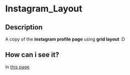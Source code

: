 # Instagram_Layout

## Description
A copy of the **instagram profile page** using **grid layout** :D

## How can i see it?
In [this page](https://alanzzant.github.io/Instagram_Layout)
